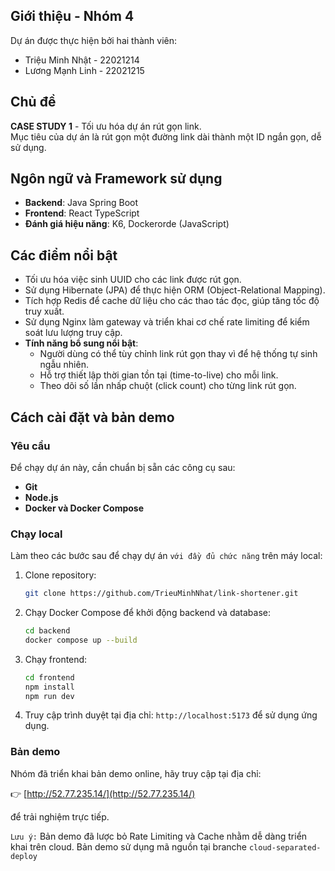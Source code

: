 ## Giới thiệu - Nhóm 4

Dự án được thực hiện bởi hai thành viên:

- Triệu Minh Nhật - 22021214
- Lương Mạnh Linh - 22021215

## Chủ đề

**CASE STUDY 1** - Tối ưu hóa dự án rút gọn link.  
Mục tiêu của dự án là rút gọn một đường link dài thành một ID ngắn gọn, dễ sử dụng.

## Ngôn ngữ và Framework sử dụng

- **Backend**: Java Spring Boot
- **Frontend**: React TypeScript
- **Đánh giá hiệu năng**: K6, Dockerorde (JavaScript)

## Các điểm nổi bật

- Tối ưu hóa việc sinh UUID cho các link được rút gọn.
- Sử dụng Hibernate (JPA) để thực hiện ORM (Object-Relational Mapping).
- Tích hợp Redis để cache dữ liệu cho các thao tác đọc, giúp tăng tốc độ truy xuất.
- Sử dụng Nginx làm gateway và triển khai cơ chế rate limiting để kiểm soát lưu lượng truy cập.
- **Tính năng bổ sung nổi bật**:
  - Người dùng có thể tùy chỉnh link rút gọn thay vì để hệ thống tự sinh ngẫu nhiên.
  - Hỗ trợ thiết lập thời gian tồn tại (time-to-live) cho mỗi link.
  - Theo dõi số lần nhấp chuột (click count) cho từng link rút gọn.

## Cách cài đặt và bản demo

### Yêu cầu

Để chạy dự án này, cần chuẩn bị sẵn các công cụ sau:

- **Git**
- **Node.js**
- **Docker và Docker Compose**

### Chạy local

Làm theo các bước sau để chạy dự án `với đầy đủ chức năng` trên máy local:

1. Clone repository:

   ```bash
   git clone https://github.com/TrieuMinhNhat/link-shortener.git
   ```

2. Chạy Docker Compose để khởi động backend và database:

   ```bash
   cd backend
   docker compose up --build
   ```

3. Chạy frontend:

   ```bash
   cd frontend
   npm install
   npm run dev
   ```

4. Truy cập trình duyệt tại địa chỉ:
   `http://localhost:5173`
   để sử dụng ứng dụng.

### Bản demo

Nhóm đã triển khai bản demo online, hãy truy cập tại địa chỉ:

👉 [http://52.77.235.14/](http://52.77.235.14/)

để trải nghiệm trực tiếp.

`Lưu ý:` Bản demo đã lược bỏ Rate Limiting và Cache nhằm dễ dàng triển khai trên cloud. Bản demo sử dụng mã nguồn tại branche `cloud-separated-deploy`
